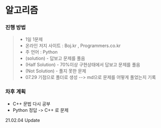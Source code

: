 # 알고리즘
### 진행 방법
> - 1일 1문제
> - 온라인 저지 사이트 : Boj.kr , Programmers.co.kr
> - 주 언어 : Python  
> - (solution) - 답보고 문제를 풀음  
> - (Half Solution) - 70%이상 구현상태에서 답보고 문제를 풀음  
> - (Not Solution) - 풀지 못한 문제
> - 07.29 기점으로 폴더로 생성 --> md으로 문제를 어떻게 풀었는지 기록

### 차후 계획
* C++ 문법 다시 공부
* Python 정답 -> C++ 로 문제 



21.02.04 Update

